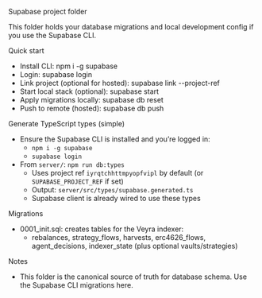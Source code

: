 Supabase project folder

This folder holds your database migrations and local development config if you use the Supabase CLI.

Quick start
- Install CLI: npm i -g supabase
- Login: supabase login
- Link project (optional for hosted): supabase link --project-ref <your-ref>
- Start local stack (optional): supabase start
- Apply migrations locally: supabase db reset
- Push to remote (hosted): supabase db push

Generate TypeScript types (simple)
- Ensure the Supabase CLI is installed and you’re logged in:
  - `npm i -g supabase`
  - `supabase login`
- From `server/`: `npm run db:types`
  - Uses project ref `iyrqtchhttmpyopfvipl` by default (or `SUPABASE_PROJECT_REF` if set)
  - Output: `server/src/types/supabase.generated.ts`
  - Supabase client is already wired to use these types

Migrations
- 0001_init.sql: creates tables for the Veyra indexer:
  - rebalances, strategy_flows, harvests, erc4626_flows, agent_decisions, indexer_state (plus optional vaults/strategies)

Notes
- This folder is the canonical source of truth for database schema. Use the Supabase CLI migrations here.
